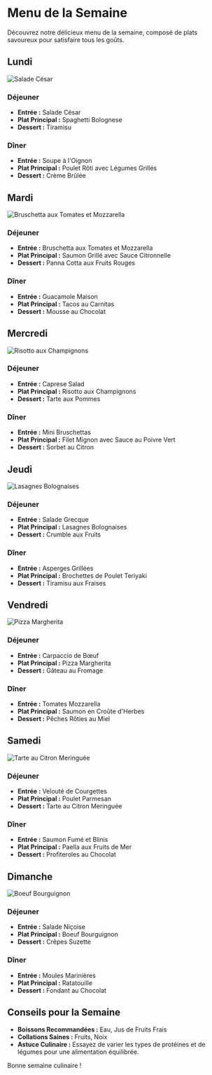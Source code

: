 # Menu de la Semaine

Découvrez notre délicieux menu de la semaine, composé de plats savoureux pour satisfaire tous les goûts.

## Lundi

![Salade César](/recipes/salade-cesar.jpeg)

### Déjeuner

-   **Entrée :** Salade César
-   **Plat Principal :** Spaghetti Bolognese
-   **Dessert :** Tiramisu

### Dîner

-   **Entrée :** Soupe à l'Oignon
-   **Plat Principal :** Poulet Rôti avec Légumes Grillés
-   **Dessert :** Crème Brûlée

## Mardi

![Bruschetta aux Tomates et Mozzarella](/recipes/mini-bruschettas.webp)

### Déjeuner

-   **Entrée :** Bruschetta aux Tomates et Mozzarella
-   **Plat Principal :** Saumon Grillé avec Sauce Citronnelle
-   **Dessert :** Panna Cotta aux Fruits Rouges

### Dîner

-   **Entrée :** Guacamole Maison
-   **Plat Principal :** Tacos au Carnitas
-   **Dessert :** Mousse au Chocolat

## Mercredi

![Risotto aux Champignons](/recipes/risotto-champignons.jpeg)

### Déjeuner

-   **Entrée :** Caprese Salad
-   **Plat Principal :** Risotto aux Champignons
-   **Dessert :** Tarte aux Pommes

### Dîner

-   **Entrée :** Mini Bruschettas
-   **Plat Principal :** Filet Mignon avec Sauce au Poivre Vert
-   **Dessert :** Sorbet au Citron

## Jeudi

![Lasagnes Bolognaises](/recipes/lasagnes-aux-bolognaises.jpeg)

### Déjeuner

-   **Entrée :** Salade Grecque
-   **Plat Principal :** Lasagnes Bolognaises
-   **Dessert :** Crumble aux Fruits

### Dîner

-   **Entrée :** Asperges Grillées
-   **Plat Principal :** Brochettes de Poulet Teriyaki
-   **Dessert :** Tiramisu aux Fraises

## Vendredi

![Pizza Margherita](/recipes/pizza-margherita.webp)

### Déjeuner

-   **Entrée :** Carpaccio de Bœuf
-   **Plat Principal :** Pizza Margherita
-   **Dessert :** Gâteau au Fromage

### Dîner

-   **Entrée :** Tomates Mozzarella
-   **Plat Principal :** Saumon en Croûte d'Herbes
-   **Dessert :** Pêches Rôties au Miel

## Samedi

![Tarte au Citron Meringuée](/recipes/tarte-citron-meringuee.jpeg)

### Déjeuner

-   **Entrée :** Velouté de Courgettes
-   **Plat Principal :** Poulet Parmesan
-   **Dessert :** Tarte au Citron Meringuée

### Dîner

-   **Entrée :** Saumon Fumé et Blinis
-   **Plat Principal :** Paella aux Fruits de Mer
-   **Dessert :** Profiteroles au Chocolat

## Dimanche

![Boeuf Bourguignon](/recipes/boeuf-bourguignon.jpeg)

### Déjeuner

-   **Entrée :** Salade Niçoise
-   **Plat Principal :** Boeuf Bourguignon
-   **Dessert :** Crêpes Suzette

### Dîner

-   **Entrée :** Moules Marinières
-   **Plat Principal :** Ratatouille
-   **Dessert :** Fondant au Chocolat

## Conseils pour la Semaine

-   **Boissons Recommandées :** Eau, Jus de Fruits Frais
-   **Collations Saines :** Fruits, Noix
-   **Astuce Culinaire :** Essayez de varier les types de protéines et de légumes pour une alimentation équilibrée.

Bonne semaine culinaire !
